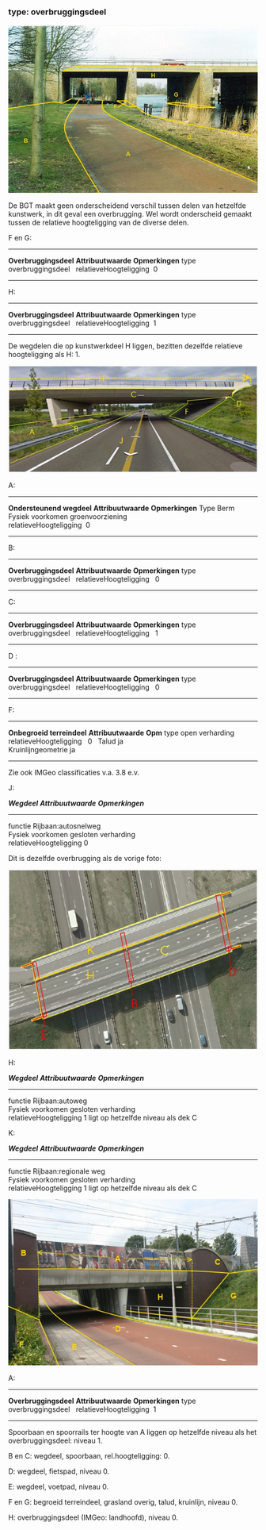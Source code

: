 <div>

### type: overbruggingsdeel

![](media/image72.jpg)

De BGT maakt geen onderscheidend verschil tussen delen van hetzelfde
kunstwerk, in dit geval een overbrugging. Wel wordt onderscheid gemaakt
tussen de relatieve hoogteligging van de diverse delen.

F en G:

  ------------------------ --------------------- -----------------
  **Overbruggingsdeel**    **Attribuutwaarde**   **Opmerkingen**
  type                     overbruggingsdeel      
  relatieveHoogteligging    0                     
  ------------------------ --------------------- -----------------

H:

  ------------------------ --------------------- -----------------
  **Overbruggingsdeel**    **Attribuutwaarde**   **Opmerkingen**
  type                     overbruggingsdeel      
  relatieveHoogteligging    1                     
  ------------------------ --------------------- -----------------

De wegdelen die op kunstwerkdeel H liggen, bezitten dezelfde relatieve
hoogteligging als H: 1.

![Overbrugging1.jpg](media/image73.jpg)

A:

  --------------------------- --------------------- -----------------
  **Ondersteunend wegdeel**   **Attribuutwaarde**   **Opmerkingen**
  Type                        Berm                   
  Fysiek voorkomen            groenvoorziening      
  relatieveHoogteligging       0                     
  --------------------------- --------------------- -----------------

B:

  ------------------------ --------------------- -----------------
  **Overbruggingsdeel**    **Attribuutwaarde**   **Opmerkingen**
  type                     overbruggingsdeel      
  relatieveHoogteligging     0                    
  ------------------------ --------------------- -----------------

C:

  ------------------------ --------------------- -----------------
  **Overbruggingsdeel**    **Attribuutwaarde**   **Opmerkingen**
  type                     overbruggingsdeel      
  relatieveHoogteligging     1                    
  ------------------------ --------------------- -----------------

D :

  ------------------------ --------------------- -----------------
  **Overbruggingsdeel**    **Attribuutwaarde**   **Opmerkingen**
  type                     overbruggingsdeel      
  relatieveHoogteligging     0                    
  ------------------------ --------------------- -----------------

F:

  ---------------------------- --------------------- ---------
  **Onbegroeid terreindeel**   **Attribuutwaarde**   **Opm**
  type                         open verharding        
  relatieveHoogteligging         0                    
  Talud                        ja                    
  Kruinlijngeometrie           ja                    
  ---------------------------- --------------------- ---------

Zie ook IMGeo classificaties v.a. 3.8 e.v.

J:

  ***Wegdeel***            ***Attribuutwaarde***   ***Opmerkingen***
  ------------------------ ----------------------- -------------------
  functie                  Rijbaan:autosnelweg     
  Fysiek voorkomen         gesloten verharding     
  relatieveHoogteligging   0                       

Dit is dezelfde overbrugging als de vorige foto:

![Overbrugging2.jpg](media/image74.jpg)

H:

  ***Wegdeel***            ***Attribuutwaarde***   ***Opmerkingen***
  ------------------------ ----------------------- ------------------------------------
  functie                  Rijbaan:autoweg         
  Fysiek voorkomen         gesloten verharding     
  relatieveHoogteligging   1                       ligt op hetzelfde niveau als dek C

K:

  ***Wegdeel***            ***Attribuutwaarde***   ***Opmerkingen***
  ------------------------ ----------------------- ------------------------------------
  functie                  Rijbaan:regionale weg   
  Fysiek voorkomen         gesloten verharding     
  relatieveHoogteligging   1                       ligt op hetzelfde niveau als dek C

![](media/image75.jpg)

A:

  ------------------------ --------------------- -----------------
  **Overbruggingsdeel**    **Attribuutwaarde**   **Opmerkingen**
  type                     overbruggingsdeel      
  relatieveHoogteligging    1                     
  ------------------------ --------------------- -----------------

Spoorbaan en spoorrails ter hoogte van A liggen op hetzelfde niveau als
het overbruggingsdeel: niveau 1.

B en C: wegdeel, spoorbaan, rel.hoogteligging: 0.

D: wegdeel, fietspad, niveau 0.

E: wegdeel, voetpad, niveau 0.

F en G: begroeid terreindeel, grasland overig, talud, kruinlijn, niveau
0.

H: overbruggingsdeel (IMGeo: landhoofd), niveau 0.

</div>
